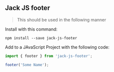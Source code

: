 ## Jack JS footer

> This should be used in the following manner

Install with this command:

```
npm install --save jack-js-footer
```

Add to a JAvaScript Project with the following code:

```javascript
import { footer } from 'jack-js-footer';

footer('Some Name');
```